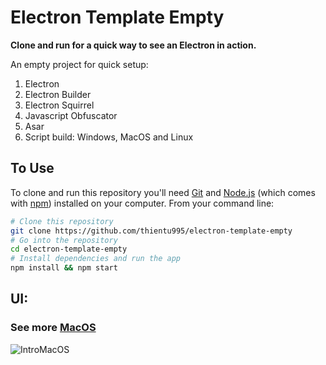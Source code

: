 # Electron Template Empty
**Clone and run for a quick way to see an Electron in action.**

An empty project for quick setup:
1. Electron
2. Electron Builder
3. Electron Squirrel
4. Javascript Obfuscator
5. Asar
6. Script build: Windows, MacOS and Linux

## To Use
To clone and run this repository you'll need [Git](https://git-scm.com) and [Node.js](https://nodejs.org/en/download/) (which comes with [npm](http://npmjs.com)) installed on your computer. From your command line:
```bash
# Clone this repository
git clone https://github.com/thientu995/electron-template-empty
# Go into the repository
cd electron-template-empty
# Install dependencies and run the app
npm install && npm start
```

## UI:
### See more [MacOS](https://github.com/thientu995/electron-template-empty/issues/1)

![IntroMacOS](https://user-images.githubusercontent.com/15050790/84103888-783a4380-aa3e-11ea-95e3-00e722843dce.png)

